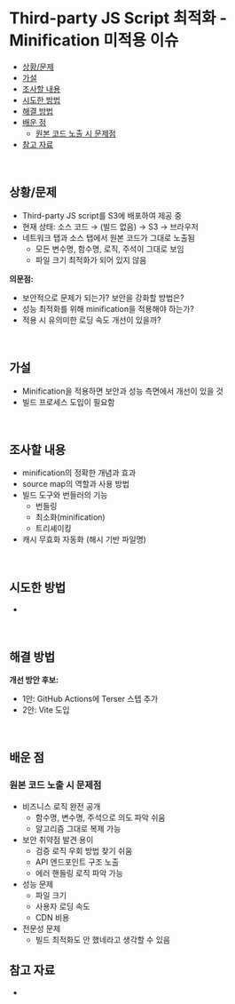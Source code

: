 # Third-party JS Script 최적화 - Minification 미적용 이슈 <!-- omit from toc -->

- [상황/문제](#상황문제)
- [가설](#가설)
- [조사할 내용](#조사할-내용)
- [시도한 방법](#시도한-방법)
- [해결 방법](#해결-방법)
- [배운 점](#배운-점)
  - [원본 코드 노출 시 문제점](#원본-코드-노출-시-문제점)
- [참고 자료](#참고-자료)

<br>

## 상황/문제

- Third-party JS script를 S3에 배포하여 제공 중
- 현재 상태: 소스 코드 → (빌드 없음) → S3 → 브라우저
- 네트워크 탭과 소스 탭에서 원본 코드가 그대로 노출됨
  - 모든 변수명, 함수명, 로직, 주석이 그대로 보임
  - 파일 크기 최적화가 되어 있지 않음

**의문점:**

- 보안적으로 문제가 되는가? 보안을 강화할 방법은?
- 성능 최적화를 위해 minification을 적용해야 하는가?
- 적용 시 유의미한 로딩 속도 개선이 있을까?

<br>

## 가설

- Minification을 적용하면 보안과 성능 측면에서 개선이 있을 것
- 빌드 프로세스 도입이 필요함

<br>

## 조사할 내용

- minification의 정확한 개념과 효과
- source map의 역할과 사용 방법
- 빌드 도구와 번들러의 기능
  - 번들링
  - 최소화(minification)
  - 트리셰이킹
- 캐시 무효화 자동화 (해시 기반 파일명)

<br>

## 시도한 방법

-

<br>

## 해결 방법

**개선 방안 후보:**

- 1안: GitHub Actions에 Terser 스텝 추가
- 2안: Vite 도입

<br>

## 배운 점

### 원본 코드 노출 시 문제점

- 비즈니스 로직 완전 공개
  - 함수명, 변수명, 주석으로 의도 파악 쉬움
  - 알고리즘 그대로 복제 가능
- 보안 취약점 발견 용이
  - 검증 로직 우회 방법 찾기 쉬움
  - API 엔드포인트 구조 노출
  - 에러 핸들링 로직 파악 가능
- 성능 문제
  - 파일 크기
  - 사용자 로딩 속도
  - CDN 비용
- 전문성 문제
  - 빌드 최적화도 안 했네라고 생각할 수 있음

## 참고 자료

-
